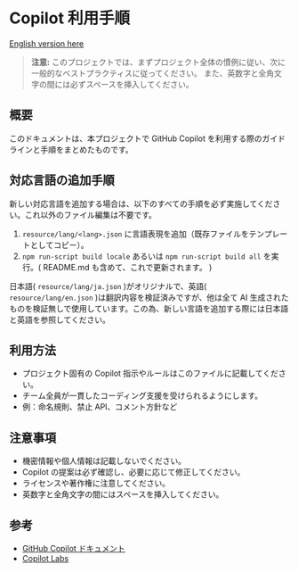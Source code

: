 # Copilot 利用手順

[English version here](./copilot-instructions.en.md)

> **注意:** このプロジェクトでは、まずプロジェクト全体の慣例に従い、次に一般的なベストプラクティスに従ってください。
> また、英数字と全角文字の間には必ずスペースを挿入してください。

## 概要

このドキュメントは、本プロジェクトで GitHub Copilot を利用する際のガイドラインと手順をまとめたものです。

## 対応言語の追加手順

新しい対応言語を追加する場合は、以下のすべての手順を必ず実施してください。これ以外のファイル編集は不要です。

1. `resource/lang/<lang>.json` に言語表現を追加（既存ファイルをテンプレートとしてコピー）。
2. `npm run-script build locale` あるいは `npm run-script build all` を実行。( README.md も含めて、これで更新されます。 )

日本語( `resource/lang/ja.json` )がオリジナルで、英語( `resource/lang/en.json` )は翻訳内容を検証済みですが、他は全て AI 生成されたものを検証無しで使用しています。この為、新しい言語を追加する際には日本語と英語を参照してください。

## 利用方法

- プロジェクト固有の Copilot 指示やルールはこのファイルに記載してください。
- チーム全員が一貫したコーディング支援を受けられるようにします。
- 例：命名規則、禁止 API、コメント方針など

## 注意事項

- 機密情報や個人情報は記載しないでください。
- Copilot の提案は必ず確認し、必要に応じて修正してください。
- ライセンスや著作権に注意してください。
- 英数字と全角文字の間にはスペースを挿入してください。

## 参考

- [GitHub Copilot ドキュメント](https://docs.github.com/ja/copilot)
- [Copilot Labs](https://githubnext.com/projects/copilot-labs/)

